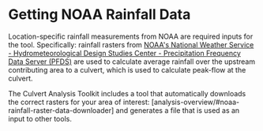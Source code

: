# Getting NOAA Rainfall Data

Location-specific rainfall measurements from NOAA are required inputs for the tool. Specifically: rainfall rasters from [NOAA's National Weather Service - Hydrometeorological Design Studies Center - Precipitation Frequency Data Server (PFDS)](https://hdsc.nws.noaa.gov/hdsc/pfds/) are used to calculate average rainfall over the upstream contributing area to a culvert, which is used to calculate peak-flow at the culvert.

The Culvert Analysis Toolkit includes a tool that automatically downloads the correct rasters for your area of interest: [analysis-overview/#noaa-rainfall-raster-data-downloader] and generates a file that is used as an input to other tools.